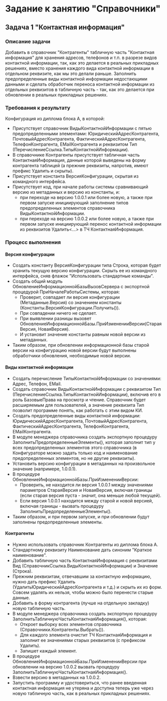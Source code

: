 # Задание к занятию "Справочники"

## Задача 1 "Контактная информация"

### Описание задачи
Добавить в справочник "Контрагенты" табличную часть "Контактная информация" для хранения адресов, телефонов и т.п. в разрезе видов контактной информации, так, как это делается в реальных прикладных решениях, вместо хранения каждого вида контактной информации в отдельном реквизите, как мы это делали раньше. Заполнить предопределенные виды контактной информации недостающими данными и сделать обработчик переноса контактной информации из отдельных реквизитов в табличную часть - так, как это делается при обновлении в реальных прикладных решениях. 

### Требования к результату

Конфигурация из диплома блока А, в которой:

* Присутствует справочник ВидыКонтактнойИнформации с пятью предопределенными элементами: ЮридическийАдресКонтрагента, ПочтовыйАдресКонтрагента, ФактическийАдресКонтрагента, ТелефонКонтрагента, EMailКонтрагента и реквизитом Тип (ПеречислениеСсылка.ТипыКонтактнойИнформации).
* В справочнике Контрагенты присутствует табличная часть КонтактнаяИнформация, данные которой выведены на форму контрагента таблицей (а прежние реквизиты, напротив, имеют префикс Удалить и скрыты).
* Присутствует константа ВерсияКонфигурации, скрытая из командного интерфейса.
* Присутствует код, при начале работы системы сравнивающий версию из метаданных и версию из константы, и:
  * при переходе на версию 1.0.0.1 или более новую, а также при первом запуске инициирующий заполнение типов предопределенных элементов справочника ВидыКонтактнойИнформации.
  * при переходе на версию 1.0.0.2 или более новую, а также при первом запуске инициирующий перенос контактной информации из реквизитов Удалить<...> в ТЧ КонтактнаяИнформация.

### Процесс выполнения

#### Версия конфигурации

* Создать константу ВерсияКонфигурации типа Строка, которая будет хранить текущую версию конфигурации. Скрыть ее из командного интерфейса, сняв флажок "Использовать стандартные команды".
* Создать общий модуль ОбновлениеИнформационнойБазыВызовСервера с экспортной процедурой ПриНачалеРаботыСистемы, которая:
  * Проверит, совпадает ли версия конфигурации (Метаданные.Версия) со значением константы (Константы.ВерсияКонфигурации.Получить()).
  * При совпадении ничего не сделает.
  * При выявлении разницы вызовет ОбновлениеИнформационнойБазы.ПриИзмененииВерсии(СтараяВерсия, НоваяВерсия).
  * И установит значение константы равным новой версии из метаданных.
* Таким образом, при обновлении информационной базы старой версии на конфигурацию новой версии будут выполнены обработчики обновления, необходимые новой версии.

#### Виды контактной информации

* Создать перечисление ТипыКонтактнойИнформации со значениями: Адрес, Телефон, EMail.
* Создать справочник ВидыКонтактнойИнформации с реквизитом Тип (ПеречислениеСсылка.ТипыКонтактнойИнформации), включив его в роль БазовыеПрава на просмотр и чтение. Справочник будет расширяемым для пользователей, а значение реквизита Тип позволит программе понять, как работать с этим видом КИ.
* Создать предопределенные виды контактной информации: ЮридическийАдресКонтрагента, ПочтовыйАдресКонтрагента, ФактическийАдресКонтрагента, ТелефонКонтрагента, EMailКонтрагента.
* В модуле менеджера справочника создать экспортную процедуру ЗаполнитьПредопределенныеЭлементы(), которая заполнит тип у всех предопределенных элементов этого справочника (в Конфигураторе можно задать только код и наименование предопределенных элементов, но не другие реквизиты).
* Установить версию конфигурации в метаданных на произвольное значение (напримере, 1.0.0.1).
* В процедуре ОбновлениеИнформационнойБазы.ПриИзмененииВерсии:
  * Проверить, не находится ли версия 1.0.0.1 между значениями параметров СтараяВерсия и НоваяВерсия, включая границы (если старая версия пуста - значит, она меньше любой текущей).
  * Если версия 1.0.0.1 находится между старой и новой версией, включая границы - вызвать процедуру ЗаполнитьПредопределенныеЭлементы().
* Таким образом, и при первом запуске, и при обновлении будут заполнены предопределенные элементы.

#### Контрагенты

* Нужно использовать справочник Контрагенты из диплома блока А.
* Стандартному реквизиту Наименование дать синоним "Краткое наименование".
* Добавить табличную часть КонтактнаяИнформация с реквизитами Вид (СправочникСсылка.ВидыКонтактнойИнформации) и Значение (Строка).
* Прежним реквизитам, отвечавшим за контактную информацию, нужно дать префикс Удалить (УдалитьЮридическийАдресКонтрагента и т.д.) и скрыть их из форм. Совсем удалять их нельзя, чтобы можно было перенести старые данные.
* Добавить в форму контрагента (лучше на отдельную закладку) новую табличную часть.
* В модуле менеджера справочника создать экспортную процедуру ЗаполнитьТабличнуюЧастьКонтактнаяИнформация(), которая:
  * Откроет выборку всех элементов справочника (Справочники.Контрагенты.Выбрать()).
  * Для каждого элемента очистит ТЧ КонтактнаяИнформация и заполнит ее значениями старых реквизитов (с префиксом Удалить).
  * Запишет каждый элемент.
* В процедуре ОбновлениеИнформационнойБазы.ПриИзмененииВерсии при обновлении на версию 1.0.0.2 вызвать процедуру ЗаполнитьТабличнуюЧастьКонтактнаяИнформация().
* Взвести версию в метаданных на 1.0.0.2.
* Запустить программу и удостовериться, что ранее введенная контактная информация не утеряна и доступна теперь уже через новую табличную часть, как в реальных прикладных решениях.
